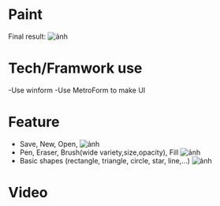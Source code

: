 # Paint
Final result:
![ảnh](https://user-images.githubusercontent.com/55200386/71433286-e9946d00-2710-11ea-8716-0390efe5397b.png)
# Tech/Framwork use
-Use winform
-Use MetroForm to make UI
# Feature
- Save, New, Open,
![ảnh](https://user-images.githubusercontent.com/55200386/71433310-16e11b00-2711-11ea-88c2-fbbb0022f157.png)
- Pen, Eraser, Brush(wide variety,size,opacity), Fill
![ảnh](https://user-images.githubusercontent.com/55200386/71433325-2d877200-2711-11ea-8d6b-9850a3074971.png)
- Basic shapes (rectangle, triangle, circle, star, line,...)
![ảnh](https://user-images.githubusercontent.com/55200386/71433338-41cb6f00-2711-11ea-97e5-521237bfd565.png)
# Video
